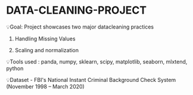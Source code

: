 # DATA-CLEANING-PROJECT

💡Goal: Project showcases two major datacleaning practices 

1) Handling Missing Values

2) Scaling and normalization 

💡Tools used : panda, numpy, sklearn, scipy, matplotlib, seaborn, mlxtend, python  

💡Dataset - FBI's National Instant Criminal Background Check System (November 1998 – March 2020)

